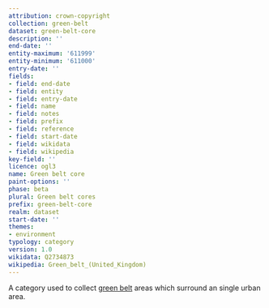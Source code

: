 ```yaml
---
attribution: crown-copyright
collection: green-belt
dataset: green-belt-core
description: ''
end-date: ''
entity-maximum: '611999'
entity-minimum: '611000'
entry-date: ''
fields:
- field: end-date
- field: entity
- field: entry-date
- field: name
- field: notes
- field: prefix
- field: reference
- field: start-date
- field: wikidata
- field: wikipedia
key-field: ''
licence: ogl3
name: Green belt core
paint-options: ''
phase: beta
plural: Green belt cores
prefix: green-belt-core
realm: dataset
start-date: ''
themes:
- environment
typology: category
version: 1.0
wikidata: Q2734873
wikipedia: Green_belt_(United_Kingdom)
---
```


A category used to collect [green belt](/dataset/green-belt) areas which surround an single urban area.
